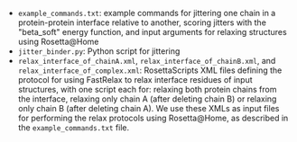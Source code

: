* `example_commands.txt`: example commands for jittering one chain in a protein-protein interface relative to another, scoring jitters with the "beta_soft" energy function, and input arguments for relaxing structures using Rosetta@Home
* `jitter_binder.py`: Python script for jittering
* `relax_interface_of_chainA.xml`, `relax_interface_of_chainB.xml`, and `relax_interface_of_complex.xml`: RosettaScripts XML files defining the protocol for using FastRelax to relax interface residues of input structures, with one script each for: relaxing both protein chains from the interface, relaxing only chain A (after deleting chain B) or relaxing only chain B (after deleting chain A). We use these XMLs as input files for performing the relax protocols using Rosetta@Home, as described in the `example_commands.txt` file.

